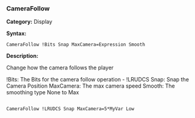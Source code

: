 ### CameraFollow

**Category:**
Display

**Syntax:**

```scorpionengine
CameraFollow !Bits Snap MaxCamera=Expression Smooth
```

**Description:**

Change how the camera follows the player

!Bits: The Bits for the camera follow operation - !LRUDCS
Snap: Snap the Camera Position
MaxCamera: The max camera speed
Smooth: The smoothing type None to Max

```scorpionengine

CameraFollow !LRUDCS Snap MaxCamera=5*MyVar Low

```
